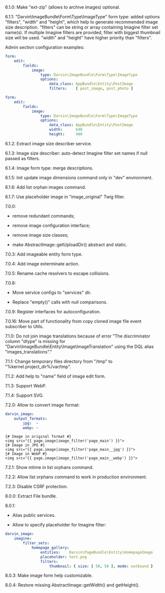 6.1.0: Make "ext-zip" (allows to archive images) optional.

6.1.1: "Darvin\ImageBundle\Form\Type\ImageType" form type: added options "filters", "width" and "height", which help
to generate recommended image size description. "filters" can be string or array containing Imagine filter set name(s).
If multiple Imagine filters are provided, filter with biggest thumbnail size will be used. "width" and "height" have
higher priority than "filters".

Admin section configuration examples:

```yaml
form:
    edit:
        fields:
            image:
                type: Darvin\ImageBundle\Form\Type\ImageType
                options:
                    data_class: AppBundle\Entity\PostImage
                    filters:    [ post_image, post_photo ]
```

```yaml
form:
    edit:
        fields:
            image:
                type: Darvin\ImageBundle\Form\Type\ImageType
                options:
                    data_class: AppBundle\Entity\PostImage
                    width:      640
                    height:     480
```

6.1.2: Extract image size describer service.

6.1.3: Image size describer: auto-detect Imagine filter set names if null passed as filters.

6.1.4: Image form type: merge descriptions.

6.1.5: Init update image dimensions command only in "dev" environment.

6.1.6: Add list orphan images command.

6.1.7: Use placeholder image in "image_original" Twig filter.

7.0.0:

- remove redundant commands;

- remove image configuration interface;

- remove image size classes;

- make AbstractImage::getUploadDir() abstract and static.

7.0.3: Add imageable entity form type.

7.0.4: Add image exterminate action.

7.0.5: Rename cache resolvers to escape collisions.

7.0.8:

- Move service configs to "services" dir.

- Replace "empty()" calls with null comparisons.

7.0.9: Register interfaces for autoconfiguration.

7.0.16: Move part of functionality from copy cloned image file event subscriber to Utils.

7.1.0: Do not join image translations because of error "The discriminator column "dtype" is missing for "Darvin\ImageBundle\Entity\Image\ImageTranslation" using the DQL alias "images_translations"."

7.1.1: Change temporary files directory from "/tmp" to "%kernel.project_dir%/var/tmp".

7.1.2: Add help to "name" field of image edit form.

7.1.3: Support WebP.

7.1.4: Support SVG.

7.2.0: Allow to convert image format:

```yaml
darvin_image:
    output_formats:
        jpg:  ~
        webp: ~
```

```twig
{# Image in original format #}
<img src="{{ page.image|image_filter('page_main') }}">
{# Image in JPG #}
<img src="{{ page.image|image_filter('page_main__jpg') }}">
{# Image in WebP #}
<img src="{{ page.image|image_filter('page_main__webp') }}">
```

7.2.1: Show mtime in list orphans command.

7.2.2: Allow list orphans command to work in production environment.

7.2.3: Disable CSRF protection.

8.0.0: Extract File bundle.

8.0.1:

- Alias public services.

- Allow to specify placeholder for Imagine filter:

```yaml
darvin_image:
    imagine:
        filter_sets:
            homepage_gallery:
                entities:    Darvin\PageBundle\Entity\HomepageImage
                placeholder: test.png
                filters:
                    thumbnail: { size: [ 50, 50 ], mode: outbound }
```

8.0.3: Make image form help customizable.

8.0.4: Restore missing AbstractImage::getWidth() and getHeight().

